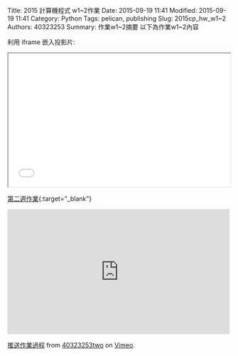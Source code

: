 Title: 2015 計算機程式 w1~2作業
Date: 2015-09-19 11:41
Modified: 2015-09-19 11:41
Category: Python
Tags: pelican, publishing
Slug: 2015cp_hw_w1~2
Authors: 40323253
Summary: 作業w1~2摘要
以下為作業w1~2內容

利用 iframe 嵌入投影片:

<iframe src="40323253_cp_w1~2.html" width="500" height="300"></iframe>

[第二週作業](40323253_cp_w1~2.html){:target="_blank"}


<iframe src="https://player.vimeo.com/video/144345819" width="500" height="281" frameborder="0" webkitallowfullscreen mozallowfullscreen allowfullscreen></iframe> <p><a href="https://vimeo.com/144345819">推送作業過程</a> from <a href="https://vimeo.com/user45426766">40323253two</a> on <a href="https://vimeo.com">Vimeo</a>.</p>

